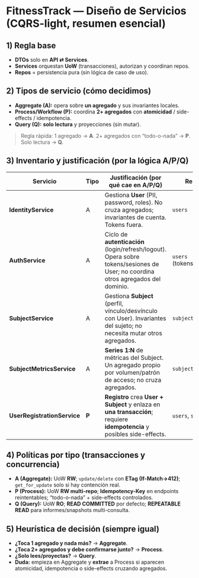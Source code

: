 # FitnessTrack — Diseño de Servicios (CQRS-light, resumen esencial)

## 1) Regla base
- **DTOs** solo en **API ⇄ Services**.
- **Services** orquestan **UoW** (transacciones), autorizan y coordinan repos.
- **Repos** = persistencia pura (sin lógica de caso de uso).

## 2) Tipos de servicio (cómo decidimos)
- **Aggregate (A):** opera sobre **un agregado** y sus invariantes locales.
- **Process/Workflow (P):** coordina **2+ agregados** con **atomicidad** / side-effects / idempotencia.
- **Query (Q):** **solo lectura** y proyecciones (sin mutar).

> Regla rápida: 1 agregado → **A**.
> 2+ agregados con “todo-o-nada” → **P**.
> Solo lectura → **Q**.

## 3) Inventario y justificación (por la lógica A/P/Q)

| Servicio | Tipo | Justificación (por qué cae en A/P/Q) | Repos clave |
|---|---|---|---|
| **IdentityService** | A | Gestiona **User** (PII, password, roles). No cruza agregados; invariantes de cuenta. Tokens fuera. | `users` |
| **AuthService** | A | Ciclo de **autenticación** (login/refresh/logout). Opera sobre tokens/sesiones de User; no coordina otros agregados del dominio. | `users` (tokens/sesiones) |
| **SubjectService** | A | Gestiona **Subject** (perfil, vínculo/desvínculo con User). Invariantes del sujeto; no necesita mutar otros agregados. | `subjects` |
| **SubjectMetricsService** | A | **Series 1:N** de métricas del Subject. Un agregado propio por volumen/patrón de acceso; no cruza agregados. | `subject_body_metrics` |
| **UserRegistrationService** | **P** | **Registro** crea **User + Subject** y enlaza en **una transacción**; requiere **idempotencia** y posibles side-effects. | `users`, `subjects` |


## 4) Políticas por tipo (transacciones y concurrencia)
- **A (Aggregate):** UoW **RW**; `update/delete` con **ETag (If-Match→412)**; `get_for_update` solo si hay contención real.
- **P (Process):** UoW **RW multi-repo**; **Idempotency-Key** en endpoints reintentables; “todo-o-nada” + side-effects controlados.
- **Q (Query):** UoW **RO**; **READ COMMITTED** por defecto; **REPEATABLE READ** para informes/snapshots multi-consulta.

## 5) Heurística de decisión (siempre igual)
- **¿Toca 1 agregado y nada más?** → **Aggregate**.
- **¿Toca 2+ agregados y debe confirmarse junto?** → **Process**.
- **¿Solo lees/proyectas?** → **Query**.
- **Duda:** empieza en Aggregate y **extrae** a Process si aparecen atomicidad, idempotencia o side-effects cruzando agregados.
